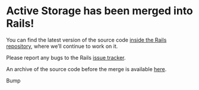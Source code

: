 # Active Storage has been merged into Rails!

You can find the latest version of the source code [inside the Rails repository](https://github.com/rails/rails/tree/master/activestorage), where we’ll continue to work on it.

Please report any bugs to the Rails [issue tracker](https://github.com/rails/rails/issues).

An archive of the source code before the merge is available [here](../../tree/archive).


Bump
